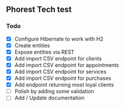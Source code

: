 ## Phorest Tech test


### Todo

* [X] Configure Hibernate to work with H2
* [X] Create entities
* [X] Expose entities via REST
* [X] Add import CSV endpoint for clients
* [X] Add import CSV endpoint for appointments
* [X] Add import CSV endpoint for services
* [X] Add import CSV endpoint for purchases 
* [X] Add endpoint returning most loyal clients
* [ ] Polish by adding some validation
* [ ] Add / Update documentation
